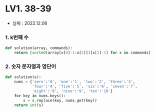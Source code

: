# LV1. 38-39

- 날짜 : 2022.12.06



### 1. k번째 수

```python
def solution(array, commands):
    return [sorted(array[x[0]-1:x[1]])[x[2]-1] for x in commands]
```



### 2. 숫자 문자열과 영단어

```python
def solution(s):
    nums = {'zero':'0', 'one':'1', 'two':'2', 'three':'3', 
            'four':'4', 'five':'5', 'six':'6', 'seven':'7', 
            'eight':'8', 'nine':'9', 'ten':'10'}
    for key in nums.keys():
        s = s.replace(key, nums.get(key))
    return int(s)
```

